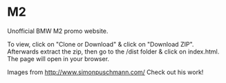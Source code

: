 # M2
Unofficial BMW M2 promo website. 

To view, click on "Clone or Download" & click on "Download ZIP". Afterwards extract the zip, then go to the /dist folder & click on index.html. The page will open in your browser.  

Images from http://www.simonpuschmann.com/ Check out his work!
